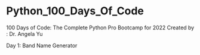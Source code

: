 # Python_100_Days_Of_Code
100 Days of Code: The Complete Python Pro Bootcamp for 2022
Created by : Dr. Angela Yu

Day 1: Band Name Generator
